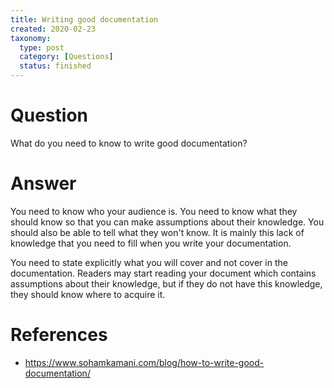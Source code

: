 ```yaml
---
title: Writing good documentation
created: 2020-02-23
taxonomy:
  type: post
  category: [Questions]
  status: finished
---
```


# Question
What do you need to know to write good documentation?

# Answer
You need to know who your audience is. You need to know what they should know so that you can make assumptions about their knowledge. You should also be able to tell what they won't know. It is mainly this lack of knowledge that you need to fill when you write your documentation.

You need to state explicitly what you will cover and not cover in the documentation. Readers may start reading your document which contains assumptions about their knowledge, but if they do not have this knowledge, they should know where to acquire it.

# References
* https://www.sohamkamani.com/blog/how-to-write-good-documentation/
